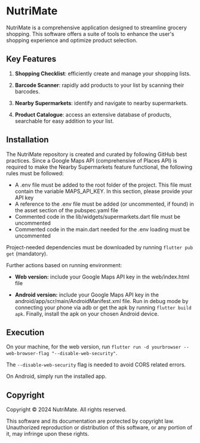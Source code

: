 # NutriMate

NutriMate is a comprehensive application designed to streamline grocery shopping. This software offers a suite of tools to enhance the user's shopping experience and optimize product selection.

## Key Features

1. **Shopping Checklist**: efficiently create and manage your shopping lists.

2. **Barcode Scanner**: rapidly add products to your list by scanning their barcodes.

3. **Nearby Supermarkets**: identify and navigate to nearby supermarkets.

4. **Product Catalogue**: access an extensive database of products, searchable for easy addition to your list.

## Installation

The NutriMate repository is created and curated by following GitHub best practices. Since a Google Maps API (comprehensive of Places API) is required to make the Nearby Supermarkets feature functional, the following rules must be followed: 
- A .env file must be added to the root folder of the project. This file must contain the variable MAPS_API_KEY. In this section, please provide your API key
- A reference to the .env file must be added (or uncommented, if found) in the asset section of the pubspec.yaml file
- Commented code in the lib/widgets/supermarkets.dart file must be uncommented
- Commented code in the main.dart needed for the .env loading must be uncommented

Project-needed dependencies must be downloaded by running `flutter pub get` (mandatory).

Further actions based on running environment: 

- **Web version:** include your Google Maps API key in the web/index.html file

- **Android version:** include your Google Maps API key in the android/app/scr/main/AndroidManifest.xml file. Run in debug mode by connecting your phone via adb or get the apk by running `flutter build apk`. Finally, install the apk on your chosen Android device.

## Execution

On your machine, for the web version, run `flutter run -d yourbrowser --web-browser-flag "--disable-web-security"`. 

The `--disable-web-security` flag is needed to avoid CORS related errors.

On Android, simply run the installed app.

## Copyright
Copyright © 2024 NutriMate. All rights reserved.

This software and its documentation are protected by copyright law. Unauthorized reproduction or distribution of this software, or any portion of it, may infringe upon these rights.  
